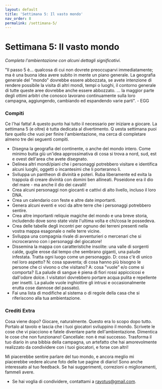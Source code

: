 ```yaml
---
layout: default
title: 'Settimana 5: Il vasto mondo'
nav_order: 8
permalink: /settimana-5/
---
```

# Settimana 5: Il vasto mondo

*Completa l'ambientazione con alcuni dettagli significativi.*

"Il passo 5 è... qualcosa di cui non dovrete preoccuparvi immediatamente; ma è una buona idea avere subito in mente un piano generale. La geografia generale del "mondo" dovrebbe essere abbozzata, se avete intenzione di rendere possibile la visita di altri mondi, tempi o luoghi, il contorno generale di tutte queste aree dovrebbe anche essere abbozzato. ... la maggior parte degli ottimi arbitri che conosco lavorano continuamente sulla loro campagna, aggiungendo, cambiando ed espandendo varie parti". - EGG

### Compiti
Ce l'hai fatta! A questo punto hai tutto il necessario per iniziare a giocare. La settimana 5 (e oltre) è tutta dedicata al divertimento. Q uesta settimana puoi fare quello che vuoi per finire l'ambientazione, ma cerca di completare almeno tre dei seguenti compiti.

- Disegna la geografia del continente, o anche del mondo intero. Come minimo butta giù un'idea approssimativa di cosa si trova a nord, sud, est e ovest dell'area che avete disegnato.
- Delinea altri mondi/piani che i personaggi potrebbero visitare e identifica alcuni luoghi, oggetti o incantesimi che li porteranno lì.
- Sviluppa un pantheon di divinità e poteri. Ruba liberamente ed evita la trappola di creare divinità con domini ben allineati. Poseidone era il dio del mare - ma anche il dio dei cavalli!
- Crea alcuni personaggi non giocanti e cattivi di alto livello, incluso il loro DNA.
- Crea un calendario con feste e altre date importanti.
- Genera alcuni eventi e voci da altre terre che i personaggi potrebbero sentire.
- Crea altre importanti reliquie magiche del mondo e una breve storia, includendo dove sono state viste l'ultima volta e chi/cosa le possedeva.
- Crea delle tabelle degli incontri per ognuno dei terreni presenti nella vostra mappa esagonale o nelle terre vicine.
- Sviluppa una compagnia rivale di avventurieri o mercenari che si incroceranno con i personaggi del giocatore!
- Dissemina la mappa con caratteristiche insolite: una valle di sorgenti calde, guglie erose dal tempo che sembrano giganti, una palude infestata. Tratta ogni luogo come un personaggio. D: cosa c'è di unico nel loro aspetto? N: cosa spaventa; di cosa hanno più bisogno le persone che ci vivono o che visitano? A: cosa "vuole" e/o come si comporta? (La palude di sangue è piena di fiori rossi appiccicosi e dall'odore dolce. I visitatori dovrebbero portare acqua pulita e repellente per insetti. La palude vuole inghiottire gli intrusi e occasionalmente erutta cose dannose del passato).
- Fai una lista di modifiche al sistema o di regole della casa che si riferiscono alla tua ambientazione.

### Crediti Extra
Cosa viene dopo? Giocare, naturalmente. Questo era lo scopo dopo tutto. Portalo al tavolo e lascia che i tuoi giocatori sviluppino il mondo. Scrivete le cose che vi piacciono e fatele diventare parte dell'ambientazione. Dimentica le cose che non funzionano! Cancellale: non è mai successo. Trasforma il tuo diario in una bibbia della campagna, un artefatto che hai amorevolmente realizzato da condividere con i tuoi giocatori, e forse con altri!

Mi piacerebbe sentire parlare del tuo mondo, e ancora meglio mi piacerebbe vedere alcune foto delle tue pagine di diario! Sono anche interessato al tuo feedback. Se hai suggerimenti, correzioni o miglioramenti, fammeli avere.
- Se hai voglia di condividere, contattami a rayotus@gmail.com.
